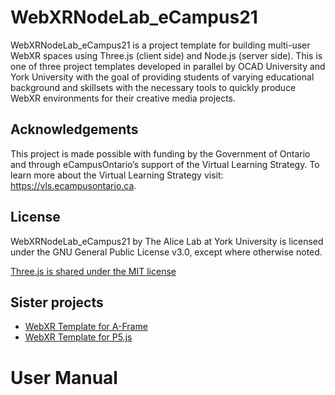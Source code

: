 # WebXRNodeLab_eCampus21

WebXRNodeLab_eCampus21 is a project template for building multi-user WebXR spaces using Three.js (client side) and Node.js (server side). This is one of three project templates developed in parallel by OCAD University and York University with the goal of providing students of varying educational background and skillsets with the necessary tools to quickly produce WebXR environments for their creative media projects.

## Acknowledgements

This project is made possible with funding by the Government of Ontario and through eCampusOntario’s support of the Virtual Learning Strategy. To learn more about the Virtual Learning Strategy visit: https://vls.ecampusontario.ca.

## License

WebXRNodeLab_eCampus21 by The Alice Lab at York University is licensed under the GNU General Public License v3.0, except where otherwise noted.

[Three.js is shared under the MIT license](https://github.com/mrdoob/three.js/blob/dev/LICENSE)

## Sister projects

- [WebXR Template for A-Frame](https://github.com/ocadwebxr/ocadu-open-webxr)
- [WebXR Template for P5.js](https://github.com/worldmaking/WebXR_P5js_eCampus21)

# User Manual

